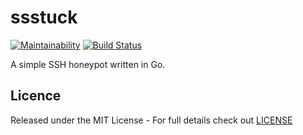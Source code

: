 # ssstuck

[![Maintainability](https://api.codeclimate.com/v1/badges/0d2f83396da20777ed70/maintainability)](https://codeclimate.com/github/mikeee/ssstuck/maintainability)
[![Build Status](https://travis-ci.org/mikeee/ssstuck.svg?branch=master)](https://travis-ci.org/mikeee/ssstuck)

A simple SSH honeypot written in Go.

## Licence

Released under the MIT License - For full details check out [LICENSE](https://github.com/mikeee/ssstuck/blob/master/LICENSE)

